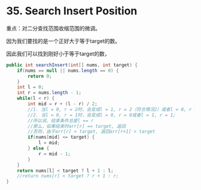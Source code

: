 #  35. Search Insert Position

重点：对二分查找范围收缩范围的微调。

因为我们要找的是一个正好大于等于target的数。

因此我们可以找到刚好小于等于target的数，

```java
public int searchInsert(int[] nums, int target) {
    if(nums == null || nums.length == 0) {
        return 0;
    }
    int l = 0;
    int r = nums.length - 1;
    while(l < r) {
        int mid = r + (l - r) / 2;
        //1. 当l = 0, r = 2时，会变成l = 1, r = 2（符合情况2）或者l = 0, r = 0;
        //2. 当l = 0, r = 1时，会变成l = 0, r = 0或者l = 1, r = 1;
        //所以说，结束条件总是l == r
        //那么，如果结束时arr[r] == target, 返回
        //否则，由于arr[r] < target, 返回arr[r+1] > target
        if(nums[mid] <= target) {
            l = mid;
        } else {
            r = mid - 1;
        }
    }
    return nums[l] < target ? l + 1 : l;
    //return nums[r] < target ? r + 1 : r;
}
```

